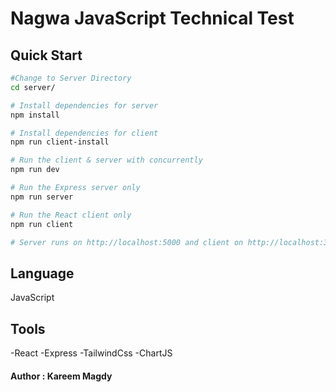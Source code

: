 # Nagwa JavaScript Technical Test

## Quick Start
``` bash
#Change to Server Directory
cd server/

# Install dependencies for server
npm install

# Install dependencies for client
npm run client-install

# Run the client & server with concurrently
npm run dev

# Run the Express server only
npm run server

# Run the React client only
npm run client

# Server runs on http://localhost:5000 and client on http://localhost:3000
```
## Language

JavaScript

## Tools

-React
-Express
-TailwindCss
-ChartJS

#### Author : Kareem Magdy

